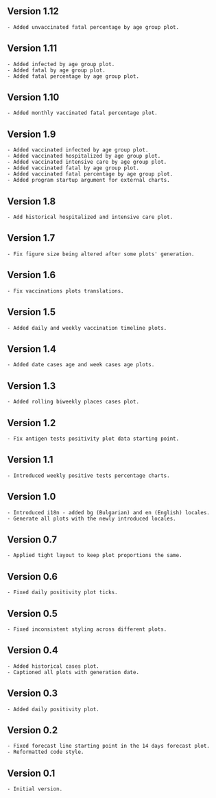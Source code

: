 Version 1.12
------------
    - Added unvaccinated fatal percentage by age group plot.

Version 1.11
------------
    - Added infected by age group plot.
    - Added fatal by age group plot.
    - Added fatal percentage by age group plot.

Version 1.10
------------
    - Added monthly vaccinated fatal percentage plot.

Version 1.9
-----------
    - Added vaccinated infected by age group plot.
    - Added vaccinated hospitalized by age group plot.
    - Added vaccinated intensive care by age group plot.
    - Added vaccinated fatal by age group plot.
    - Added vaccinated fatal percentage by age group plot.
    - Added program startup argument for external charts.

Version 1.8
-----------
    - Add historical hospitalized and intensive care plot.

Version 1.7
-----------
    - Fix figure size being altered after some plots' generation.

Version 1.6
-----------
    - Fix vaccinations plots translations.

Version 1.5
-----------
    - Added daily and weekly vaccination timeline plots.

Version 1.4
-----------
    - Added date cases age and week cases age plots.

Version 1.3
-----------
    - Added rolling biweekly places cases plot.

Version 1.2
-----------
    - Fix antigen tests positivity plot data starting point.

Version 1.1
-----------
    - Introduced weekly positive tests percentage charts.

Version 1.0
-----------
    - Introduced i18n - added bg (Bulgarian) and en (English) locales.
    - Generate all plots with the newly introduced locales.

Version 0.7
-----------
    - Applied tight layout to keep plot proportions the same.

Version 0.6
-----------
    - Fixed daily positivity plot ticks.

Version 0.5
-----------
    - Fixed inconsistent styling across different plots.

Version 0.4
-----------
    - Added historical cases plot.
    - Captioned all plots with generation date.

Version 0.3
-----------
    - Added daily positivity plot.

Version 0.2
-----------
    - Fixed forecast line starting point in the 14 days forecast plot.
    - Reformatted code style.

Version 0.1
-----------
    - Initial version.